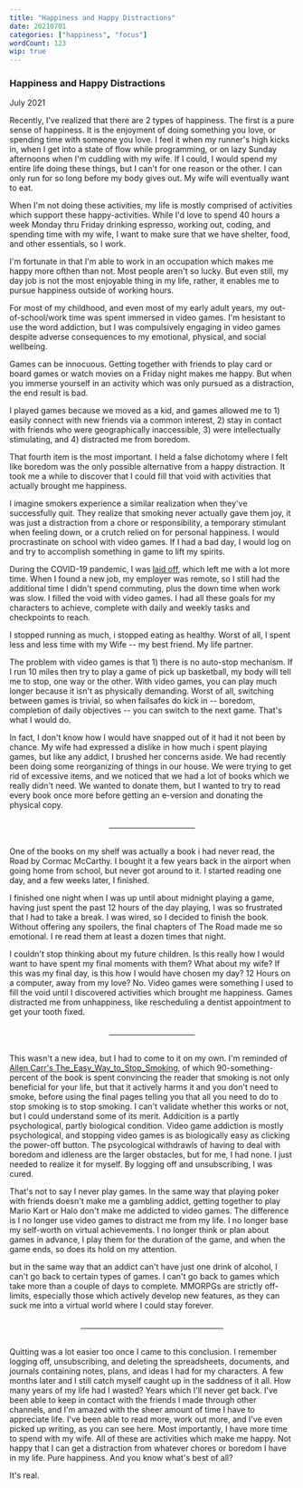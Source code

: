 ```yaml
---
title: "Happiness and Happy Distractions"
date: 20210701
categories: ["happiness", "focus"]
wordCount: 123
wip: true
---
```


### Happiness and Happy Distractions

July 2021

Recently, I've realized that there are 2 types of happiness. The first is a pure sense of happiness. It is the enjoyment of doing something you love, or spending time with someone you love. I feel it when my runner's high kicks in, when I get into a state of flow while programming, or on lazy Sunday afternoons when I'm cuddling with my wife. If I could, I would spend my entire life doing these things, but I can't for one reason or the other. I can only run for so long before my body gives out. My wife will eventually want to eat.

When I'm not doing these activities, my life is mostly comprised of activities which support these happy-activities. While I'd love to spend 40 hours a week Monday thru Friday drinking espresso, working out, coding, and spending time with my wife, I want to make sure that we have shelter, food, and other essentials, so I work.

I'm fortunate in that I'm able to work in an occupation which makes me happy more ofthen than not. Most people aren't so lucky. But even still, my day job is not the most enjoyable thing in my life, rather, it enables me to pursue happiness outside of working hours.

For most of my childhood, and even most of my early adult years, my out-of-school/work time was spent immersed in video games. I'm hesistant to use the word addiction, but I was compulsively engaging in video games despite adverse consequences to my emotional, physical, and social wellbeing.

Games can be innocuous. Getting together with friends to play card or board games or watch movies on a Friday night makes me happy. But when you immerse yourself in an activity which was only pursued as a distraction, the end result is bad.

I played games because we moved as a kid, and games allowed me to 1) easily connect with new friends via a common interest, 2) stay in contact with friends who were geographically inaccessible, 3) were intellectually stimulating, and 4) distracted me from boredom.

That fourth item is the most important. I held a false dichotomy where I felt like boredom was the only possible alternative from a happy distraction. It took me a while to discover that I could fill that void with activities that actually brought me happiness.

I imagine smokers experience a similar realization when they've successfully quit. They realize that smoking never actually gave them joy, it was just a distraction from a chore or responsibility, a temporary stimulant when feeling down, or a crutch relied on for personal happiness. I would procrastinate on school with video games. If I had a bad day, I would log on and try to accomplish something in game to lift my spirits.

During the COVID-19 pandemic, I was [laid off](/writings/), which left me with a lot more time. When I found a new job, my employer was remote, so I still had the additional time I didn't spend commuting, plus the down time when work was slow. I filled the void with video games. I had all these goals for my characters to achieve, complete with daily and weekly tasks and checkpoints to reach.

I stopped running as much, i stopped eating as healthy. Worst of all, I spent less and less time with my Wife -- my best friend. My life partner.

The problem with video games is that 1) there is no auto-stop mechanism. If I run 10 miles then try to play a game of pick up basketball, my body will tell me to stop, one way or the other. With video games, you can play much longer because it isn't as physically demanding. Worst of all, switching between games is trivial, so when failsafes do kick in -- boredom, completion of daily objectives -- you can switch to the next game. That's what I would do.

In fact, I don't know how I would have snapped out of it had it not been by chance. My wife had expressed a dislike in how much i spent playing games, but like any addict, I brushed her concerns aside. We had recently been doing some reorganizing of things in our house. We were trying to get rid of excessive items, and we noticed that we had a lot of books which we really didn't need. We wanted to donate them, but I wanted to try to read every book once more before getting an e-version and donating the physical copy.

<hr style='max-width: 30%; margin: 2rem auto;' />

One of the books on my shelf was actually a book i had never read, the Road by Cormac McCarthy. I bought it a few years back in the airport when going home from school, but never got around to it. I started reading one day, and a few weeks later, I finished.

I finished one night when I was up until about midnight playing a game, having just spent the past 12 hours of the day playing, I was so frustrated that I had to take a break. I was wired, so I decided to finish the book. Without offering any spoilers, the final chapters of The Road made me so emotional. I re read them at least a dozen times that night.

I couldn't stop thinking about my future children. Is this really how I would want to have spent my final moments with them? What about my wife? If this was my final day, is this how I would have chosen my day? 12 Hours on a computer, away from my love? No. Video games were something I used to fill the void until I discovered activities which brought me happiness. Games distracted me from unhappiness, like rescheduling a dentist appointment to get your tooth fixed.

<hr style='max-width: 30%; margin: 2rem auto;' />

This wasn't a new idea, but I had to come to it on my own. I'm reminded of [Allen Carr's The_Easy_Way_to_Stop_Smoking](https://en.wikipedia.org/wiki/The_Easy_Way_to_Stop_Smoking), of which 90-something-percent of the book is spent convincing the reader that smoking is not only beneficial for your life, but that it actively harms it and you don't need to smoke, before using the final pages telling you that all you need to do to stop smoking is to stop smoking. I can't validate whether this works or not, but I could understand some of its merit. Addicition is a partly psychological, partly biological condition. Video game addiction is mostly psychological, and stopping video games is as biologically easy as clicking the power-off button. The psycological withdrawls of having to deal with boredom and idleness are the larger obstacles, but for me, I had none. I just needed to realize it for myself. By logging off and unsubscribing, I was cured.

That's not to say I never play games. In the same way that playing poker with friends doesn't make me a gambling addict, getting together to play Mario Kart or Halo don't make me addicted to video games. The difference is I no longer use video games to distract me from my life. I no longer base my self-worth on virtual achievements. I no longer think or plan about games in advance, I play them for the duration of the game, and when the game ends, so does its hold on my attention.

but in the same way that an addict can't have just one drink of alcohol, I can't go back to certain types of games. I can't go back to games which take more than a couple of days to complete. MMORPGs are strictly off-limits, especially those which actively develop new features, as they can suck me into a virtual world where I could stay forever.

<hr style='max-width: 50%; margin: 2rem auto;' />

Quitting was a lot easier too once I came to this conclusion. I remember logging off, unsubscribing, and deleting the spreadsheets, documents, and journals containing notes, plans, and ideas I had for my characters. A few months later and I still catch myself caught up in the saddness of it all. How many years of my life had I wasted? Years which I'll never get back. I've been able to keep in contact with the friends I made through other channels, and I'm amazed with the sheer amount of time I have to appreciate life. I've been able to read more, work out more, and I've even picked up writing, as you can see here. Most importantly, I have more time to spend with my wife. All of these are activities which make me happy. Not happy that I can get a distraction from whatever chores or boredom I have in my life. Pure happiness. And you know what's best of all?

It's real.

<!--
<br>
<br>
<br>
<br>
<hr style='max-width: 50%; margin: 2rem auto;' />
##### Notes:
[0](#0) <span id='note0'>Something</span> -->
